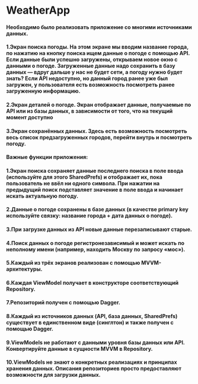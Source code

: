 # WeatherApp
#### Необходимо было реализовать приложение со многими источниками данных.
#### 1.Экран поиска погоды. На этом экране мы вводим название города, по нажатию на кнопку поиска ищем данные о погоде с помощью API. Если данные были успешно загружены, открываем новое окно с данными о погоде. Загруженные данные надо сохранить в базу данных — вдруг дальше у нас не будет сети, а погоду нужно будет знать? Если API недоступно, но данный город ранее уже был загружен, у пользователя есть возможность посмотреть ранее загруженную информацию.
#### 2.Экран деталей о погоде. Экран отображает данные, получаемые по API или из базы данных, в зависимости от того, что на текущий момент доступно
#### 3.Экран сохранённых данных. Здесь есть возможность посмотреть весь список предзагруженных городов, перейти внутрь и посмотреть погоду.
#### Важные функции приложения:
#### 1.Экран поиска сохраняет данные последнего поиска в поле ввода (используйте для этого SharedPrefs) и отображает их, пока пользователь не ввёл ни одного символа. При нажатии на предыдущий поиск подставляет значение в поле ввода и начинает искать актуальную погоду.
#### 2.Данные о погоде сохранены в базе данных (в качестве primary key используйте связку: название города + дата данных о погоде).
#### 3.При загрузке данных из API новые данные перезаписывают старые. 
#### 4.Поиск данных о погоде регистронезависимый и может искать по неполному имени (например, находить Москву по запросу «мос»).
#### 5.Каждый из трёх экранов реализован с помощью MVVM-архитектуры.
#### 6.Каждая ViewModel получает в конструкторе соответствующий Repository.
#### 7.Репозиторий получен с помощью Dagger.
#### 8.Каждый из источников данных (API, база данных, SharedPrefs) существует в единственном виде (синглтон) и также получен с помощью Dagger.
#### 9.ViewModels не работают с данными уровня базы данных или API. Конвертируйте данные в сущности MVVM в Repository.
#### 10.ViewModels не знают о конкретных реализациях и принципах хранения данных. Описания репозиториев просто предоставляют возможности для загрузки данных.